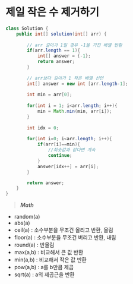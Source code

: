 # 제일 작은 수 제거하기

```Java
class Solution {
    public int[] solution(int[] arr) {
        
        // arr 길이가 1일 경우 -1을 가진 배열 반환
        if(arr.length == 1){
            int[] answer = {-1};
            return answer;
        }
        
        // arr보다 길이가 1 작은 배열 선언
        int[] answer = new int [arr.length-1];
        
        int min = arr[0];
        
        for(int i = 1; i<arr.length; i++){
            min = Math.min(min, arr[i]);
        }
        
        int idx = 0;
        
        for(int i=0; i<arr.length; i++){
            if(arr[i]==min){
                //최솟값과 같다면 계속
                continue;
            }
            answer[idx++] = arr[i];
        }

        return answer;
    }
}
```

>___Math___
- random(a) 
- abs(a)
- ceil(a) : 소수부분을 무조건 올리고 반환, 올림
- floor(a) : 소수부분을 무조건 버리고 반환, 내림
- round(a) : 반올림
- max(a,b) : 비교해서 큰 값 반환
- min(a,b) : 비교해서 작은 값 반환
- pow(a,b) : a를 b만큼 제곱
- sqrt(a) : a의 제곱근을 반환